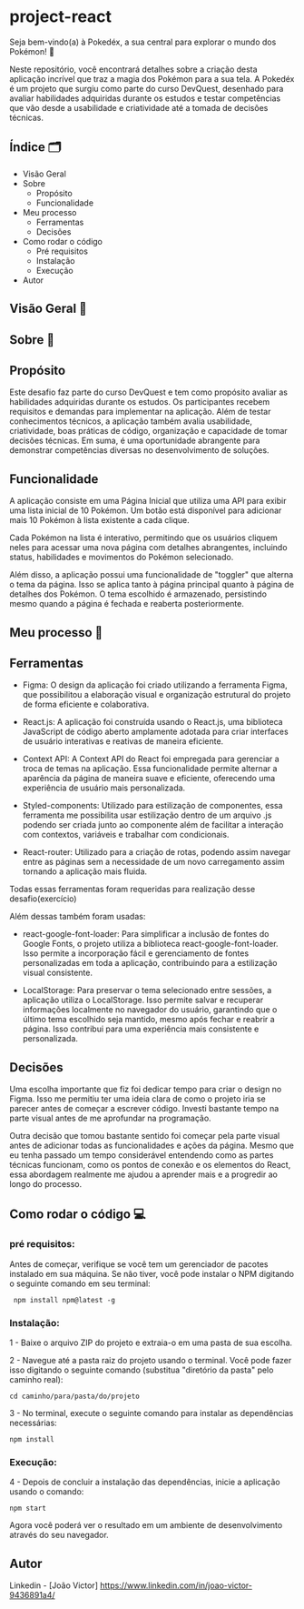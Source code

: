 # project-react

Seja bem-vindo(a) à Pokedéx, a sua central para explorar o mundo dos Pokémon! 🌟

Neste repositório, você encontrará detalhes sobre a criação desta aplicação incrível que traz a magia dos Pokémon para a sua tela. A Pokedéx é um projeto que surgiu como parte do curso DevQuest, desenhado para avaliar habilidades adquiridas durante os estudos e testar competências que vão desde a usabilidade e criatividade até a tomada de decisões técnicas.

## Índice 🗂️

- Visão Geral
- Sobre
  - Propósito
  - Funcionalidade
- Meu processo
  - Ferramentas
  - Decisões
- Como rodar o código 
  - Pré requisitos
  - Instalação
  - Execução
- Autor

## Visão Geral 👀

## Sobre 📖

## Propósito

Este desafio faz parte do curso DevQuest e tem como propósito avaliar as habilidades adquiridas durante os estudos. Os participantes recebem requisitos e demandas para implementar na aplicação. Além de testar conhecimentos técnicos, a aplicação também avalia usabilidade, criatividade, boas práticas de código, organização e capacidade de tomar decisões técnicas. Em suma, é uma oportunidade abrangente para demonstrar competências diversas no desenvolvimento de soluções.

## Funcionalidade

A aplicação consiste em uma Página Inicial que utiliza uma API para exibir uma lista inicial de 10 Pokémon. Um botão está disponível para adicionar mais 10 Pokémon à lista existente a cada clique.

Cada Pokémon na lista é interativo, permitindo que os usuários cliquem neles para acessar uma nova página com detalhes abrangentes, incluindo status, habilidades e movimentos do Pokémon selecionado.

Além disso, a aplicação possui uma funcionalidade de "toggler" que alterna o tema da página. Isso se aplica tanto à página principal quanto à página de detalhes dos Pokémon. O tema escolhido é armazenado, persistindo mesmo quando a página é fechada e reaberta posteriormente.

## Meu processo 🔨

## Ferramentas

* Figma: O design da aplicação foi criado utilizando a ferramenta Figma, que possibilitou a elaboração visual e organização estrutural do projeto de forma eficiente e colaborativa.

* React.js: A aplicação foi construída usando o React.js, uma biblioteca JavaScript de código aberto amplamente adotada para criar interfaces de usuário interativas e reativas de maneira eficiente.

* Context API: A Context API do React foi empregada para gerenciar a troca de temas na aplicação. Essa funcionalidade permite alternar a aparência da página de maneira suave e eficiente, oferecendo uma experiência de usuário mais personalizada.

* Styled-components: Utilizado para estilização de componentes, essa ferramenta me possibilita usar estilização dentro de um arquivo .js podendo ser criada junto ao componente além de facilitar a interação com contextos, variáveis e trabalhar com condicionais.

* React-router: Utilizado para a criação de rotas, podendo assim navegar entre as páginas sem a necessidade de um novo carregamento assim tornando a aplicação mais fluida. 

Todas essas ferramentas foram requeridas para realização desse desafio(exercício)

Além dessas também foram usadas:

* react-google-font-loader: 
Para simplificar a inclusão de fontes do Google Fonts, o projeto utiliza a biblioteca react-google-font-loader. Isso permite a incorporação fácil e gerenciamento de fontes personalizadas em toda a aplicação, contribuindo para a estilização visual consistente.

* LocalStorage: Para preservar o tema selecionado entre sessões, a aplicação utiliza o LocalStorage. Isso permite salvar e recuperar informações localmente no navegador do usuário, garantindo que o último tema escolhido seja mantido, mesmo após fechar e reabrir a página. Isso contribui para uma experiência mais consistente e personalizada.

## Decisões

Uma escolha importante que fiz foi dedicar tempo para criar o design no Figma. Isso me permitiu ter uma ideia clara de como o projeto iria se parecer antes de começar a escrever código. Investi bastante tempo na parte visual antes de me aprofundar na programação.

Outra decisão que tomou bastante sentido foi começar pela parte visual antes de adicionar todas as funcionalidades e ações da página. Mesmo que eu tenha passado um tempo considerável entendendo como as partes técnicas funcionam, como os pontos de conexão e os elementos do React, essa abordagem realmente me ajudou a aprender mais e a progredir ao longo do processo.

## Como rodar o código 💻

### pré requisitos:
Antes de começar, verifique se você tem um gerenciador de pacotes instalado em sua máquina. Se não tiver, você pode instalar o NPM digitando o seguinte comando em seu terminal:

````
 npm install npm@latest -g

````
### Instalação:

1 - Baixe o arquivo ZIP do projeto e extraia-o em uma pasta de sua escolha.

2 - Navegue até a pasta raiz do projeto usando o terminal. Você pode fazer isso digitando o seguinte comando (substitua "diretório da pasta" pelo caminho real):

````
cd caminho/para/pasta/do/projeto
````

3 - No terminal, execute o seguinte comando para instalar as dependências necessárias:
````
npm install
````

### Execução:
4 - Depois de concluir a instalação das dependências, inicie a aplicação usando o comando:
````
npm start
````

Agora você poderá ver o resultado em um ambiente de desenvolvimento através do seu navegador.

## Autor

Linkedin - [João Victor] https://www.linkedin.com/in/joao-victor-9436891a4/
